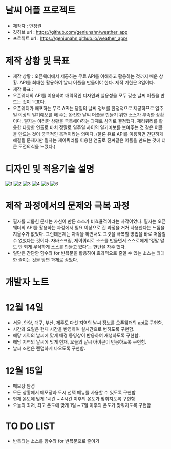 # 날씨 어플 프로젝트
- 제작자 : 안정원
- 깃허브 url : https://github.com/geniunahn/weather_app
- 프로젝트 url : https://geniunahn.github.io/weather_app/

# 제작 상황 및 목표
- 제작 상황 : 오픈웨더에서 제공하는 무료 API를 이해하고 활용하는 것까지 배운 상황. API를 최대한 활용하여 날씨 어플을 만들어야 한다. 제작 기한은 3일이다.
- 제작 목표 : 
- 오픈웨더의 API를 이용하여 매력적인 디자인과 실용성을 모두 갖춘 날씨 어플을 만드는 것이 목표다.
- 오픈웨더가 배포하는 무료 API는 당일의 날씨 정보를 한정적으로 제공하므로 일주일 이상의 일기예보를 해 주는 완전한 날씨 어플을 만들기 위한 소스가 부족한 상황이다. 필자는 이러한 상황을 극복해야하는 과제로 삼기로 결정했다. 제리쿼리를 활용한 다양한 연출로 마치 정말로 일주일 사이의 일기예보를 보여주는 것 같은 어플을 만드는 것이 궁극적인 목적이라는 의미다. (물론 유료 API를 이용하면 간단하게 해결될 문제지만 필자는 제이쿼리를 이용한 연출로 진짜같은 어플을 만드는 것에 더 큰 도전의식을 느꼈다.)

# 디자인 및 적용기술 설명
![1](https://user-images.githubusercontent.com/106502672/207811624-f85972d6-8795-4641-82d7-a02bf2051268.jpg)
![2](https://user-images.githubusercontent.com/106502672/207807914-aa817e13-0f24-48be-91b9-2dff59918c53.jpg)
![3](https://user-images.githubusercontent.com/106502672/207807917-60366ebc-4622-400f-b537-638967f9b358.jpg)
![4](https://user-images.githubusercontent.com/106502672/207807921-d4e12775-170a-4e40-b334-6a284e4777ed.jpg)
![5](https://user-images.githubusercontent.com/106502672/210081808-96fa6955-a3e7-4e00-9152-bd23f1ee0503.jpg)
![6](https://user-images.githubusercontent.com/106502672/210081812-521c0175-b905-42d6-9f04-a59ed287eba1.jpg)



# 제작 과정에서의 문제와 극복 과정
- 필자를 괴롭힌 문제는 자신이 만든 소스가 비효율적이라는 자각이었다. 필자는 오픈웨더의 API를 활용하는 과정에서 필요 이상으로 긴 과정을 거쳐 사용한다는 느낌을 지울수가 없었다. 그런데문제는 자각을 하면서도 그것을 극복할 방법을 바로 떠올릴 수 없었다는 것이다. 자바스크립, 제이쿼리로 소스를 만들면서 스스로에게 '정말 말도 안 되게 무식하게 소스를 만들고 있다'는 한탄을 자주 했다.
- 일단은 간단함 함수와 for 반복문을 활용하여 효과적으로 줄일 수 있는 소스는 최대한 줄이는 것을 당면 과제로 삼았다. 

# 개발자 노트
# 12월 14일
- 서울, 안양, 대구, 부산, 제주도 다섯 지역의 날씨 정보를 오픈웨더의 api로 구현함.
- 시간과 요일은 현재 시간을 반영하여 실시간으로 변하도록 구현함.
- 해당 지역의 날씨에 맞게 배경 동영상이 반응하여 재생하도록 구현함.
- 해당 지역의 날씨에 맞게 현재, 오늘의 날씨 아이콘이 반응하도록 구현함.
- 날씨 조언은 랜덤하게 나오도록 구현함.

# 12월 15일
- 메모장 완성
- 모든 상황에서 메모장과 도시 선택 메뉴를 사용할 수 있도록 구현함
- 현재 온도에 맞게 1시간 ~ 4시간 이후의 온도가 맞춰지도록 구현함
- 오늘의 최저, 최고 온도에 맞게 1일 ~ 7일 이후의 온도가 맞춰지도록 구현함

# TO DO LIST
- 반복되는 소스를 함수와 for 반복문으로 줄이기


